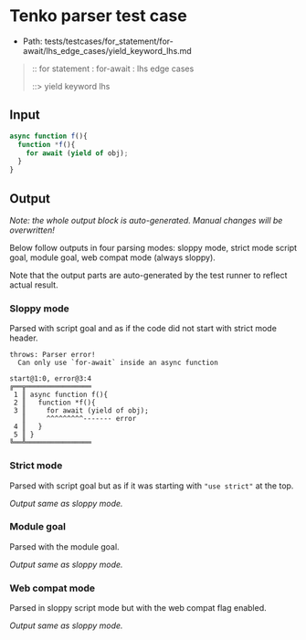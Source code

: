 # Tenko parser test case

- Path: tests/testcases/for_statement/for-await/lhs_edge_cases/yield_keyword_lhs.md

> :: for statement : for-await : lhs edge cases
>
> ::> yield keyword lhs

## Input

`````js
async function f(){
  function *f(){
    for await (yield of obj);
  }
}
`````

## Output

_Note: the whole output block is auto-generated. Manual changes will be overwritten!_

Below follow outputs in four parsing modes: sloppy mode, strict mode script goal, module goal, web compat mode (always sloppy).

Note that the output parts are auto-generated by the test runner to reflect actual result.

### Sloppy mode

Parsed with script goal and as if the code did not start with strict mode header.

`````
throws: Parser error!
  Can only use `for-await` inside an async function

start@1:0, error@3:4
╔══╦════════════════
 1 ║ async function f(){
 2 ║   function *f(){
 3 ║     for await (yield of obj);
   ║     ^^^^^^^^^------- error
 4 ║   }
 5 ║ }
╚══╩════════════════

`````

### Strict mode

Parsed with script goal but as if it was starting with `"use strict"` at the top.

_Output same as sloppy mode._

### Module goal

Parsed with the module goal.

_Output same as sloppy mode._

### Web compat mode

Parsed in sloppy script mode but with the web compat flag enabled.

_Output same as sloppy mode._
